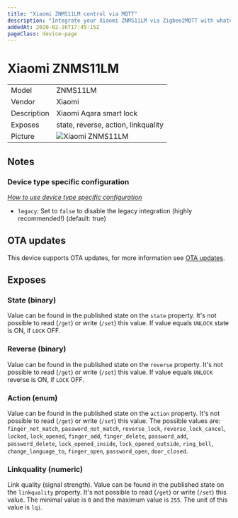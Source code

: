```yaml
---
title: "Xiaomi ZNMS11LM control via MQTT"
description: "Integrate your Xiaomi ZNMS11LM via Zigbee2MQTT with whatever smart home infrastructure you are using without the vendors bridge or gateway."
addedAt: 2020-02-26T17:45:15Z
pageClass: device-page
---
```


<!-- !!!! -->
<!-- ATTENTION: This file is auto-generated through docgen! -->
<!-- You can only edit the "## Notes"-Section. -->
<!-- !!!! -->

# Xiaomi ZNMS11LM

|     |     |
|-----|-----|
| Model | ZNMS11LM  |
| Vendor  | Xiaomi  |
| Description | Xiaomi Aqara smart lock |
| Exposes | state, reverse, action, linkquality |
| Picture | ![Xiaomi ZNMS11LM](https://psi-4ward.github.io/zigbee2mqtt.io/images/devices/ZNMS11LM.jpg) |


## Notes

### Device type specific configuration
*[How to use device type specific configuration](../guide/configuration/devices-groups.md#specific-device-options)*

* `legacy`: Set to `false` to disable the legacy integration (highly recommended!) (default: true)


## OTA updates
This device supports OTA updates, for more information see [OTA updates](../guide/usage/ota_updates.md).


## Exposes

### State (binary)
Value can be found in the published state on the `state` property.
It's not possible to read (`/get`) or write (`/set`) this value.
If value equals `UNLOCK` state is ON, if `LOCK` OFF.

### Reverse (binary)
Value can be found in the published state on the `reverse` property.
It's not possible to read (`/get`) or write (`/set`) this value.
If value equals `UNLOCK` reverse is ON, if `LOCK` OFF.

### Action (enum)
Value can be found in the published state on the `action` property.
It's not possible to read (`/get`) or write (`/set`) this value.
The possible values are: `finger_not_match`, `password_not_match`, `reverse_lock`, `reverse_lock_cancel`, `locked`, `lock_opened`, `finger_add`, `finger_delete`, `password_add`, `password_delete`, `lock_opened_inside`, `lock_opened_outside`, `ring_bell`, `change_language_to`, `finger_open`, `password_open`, `door_closed`.

### Linkquality (numeric)
Link quality (signal strength).
Value can be found in the published state on the `linkquality` property.
It's not possible to read (`/get`) or write (`/set`) this value.
The minimal value is `0` and the maximum value is `255`.
The unit of this value is `lqi`.


